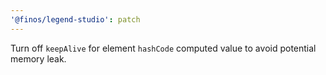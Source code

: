 ```yaml
---
'@finos/legend-studio': patch
---
```


Turn off `keepAlive` for element `hashCode` computed value to avoid potential memory leak.
